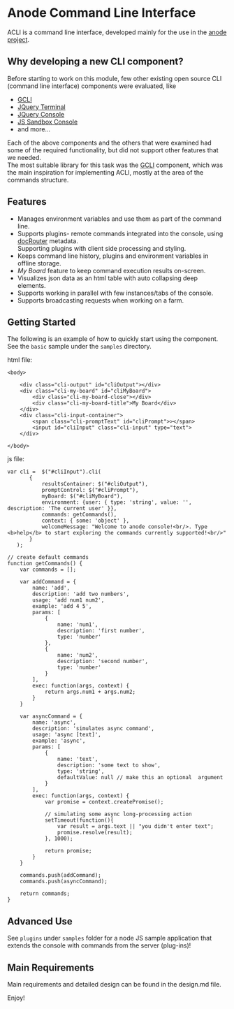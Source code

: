 Anode Command Line Interface
=============================
ACLI is a command line interface, developed mainly for the use in the [anode project](http://anodejs.org).  

Why developing a new CLI component?
-----------------------------------
Before starting to work on this module, few other existing open source CLI (command line interface) components were evaluated, like

* [GCLI](https://github.com/mozilla/gcli)
* [JQuery Terminal](http://terminal.jcubic.pl/examples.php)
* [JQuery Console](http://neocotic.com/jquery-console)
* [JS Sandbox Console](http://josscrowcroft.github.com/javascript-sandbox-console)
* and more...

Each of the above components and the others that were examined had some of the required functionality, but did not support other features that we needed.  
The most suitable library for this task was the [GCLI](https://github.com/mozilla/gcli) component, which was the main inspiration for implementing ACLI, mostly at the area of the commands structure.  

Features
--------
* Manages environment variables and use them as part of the command line.
* Supports plugins- remote commands integrated into the console, using [docRouter](https://github.com/anodejs/node-docrouter) metadata.  
	Supporting plugins with client side processing and styling.  
* Keeps command line history, plugins and environment variables in offline storage.
* _My Board_ feature to keep command execution results on-screen.
* Visualizes json data as an html table with auto collapsing deep elements.
* Supports working in parallel with few instances/tabs of the console.
* Supports broadcasting requests when working on a farm.

Getting Started
---------------
The following is an example of how to quickly start using the component.  
See the `basic` sample under the `samples` directory.  

html file:
	
	<body>

		<div class="cli-output" id="cliOutput"></div>
		<div class="cli-my-board" id="cliMyBoard">
			<div class="cli-my-board-close"></div>
			<div class="cli-my-board-title">My Board</div>
		</div>
		<div class="cli-input-container">
			<span class="cli-promptText" id="cliPrompt">></span>
			<input id="cliInput" class="cli-input" type="text">
		</div>

	</body>

js file:

    var cli =  $("#cliInput").cli(
           {
               resultsContainer: $("#cliOutput"),
               promptControl: $("#cliPrompt"),
               myBoard: $("#cliMyBoard"),
               environment: {user: { type: 'string', value: '', description: 'The current user' }},
               commands: getCommands(),
			   context: { some: 'object' },
               welcomeMessage: "Welcome to anode console!<br/>. Type <b>help</b> to start exploring the commands currently supported!<br/>"
           }
       );
	   
	// create default commands
    function getCommands() {
        var commands = [];

        var addCommand = {
            name: 'add',
            description: 'add two numbers',
            usage: 'add num1 num2',
            example: 'add 4 5',
            params: [
                {
                    name: 'num1',
                    description: 'first number',
                    type: 'number'
                },
                {
                    name: 'num2',
                    description: 'second number',
                    type: 'number'
                }
            ],
            exec: function(args, context) {
                return args.num1 + args.num2;
            }
        }

        var asyncCommand = {
            name: 'async',
            description: 'simulates async command',
            usage: 'async [text]',
            example: 'async',
            params: [
                {
                    name: 'text',
                    description: 'some text to show',
                    type: 'string',
                    defaultValue: null // make this an optional  argument
                }
            ],
            exec: function(args, context) {
                var promise = context.createPromise();

                // simulating some async long-processing action
                setTimeout(function(){
                    var result = args.text || "you didn't enter text";
                    promise.resolve(result);
                }, 1000);

                return promise;
            }
        }
		
		commands.push(addCommand);
		commands.push(asyncCommand);
		
        return commands;
    }

	
Advanced Use
------------
See `plugins` under `samples` folder for a node JS sample application that extends the console with commands from the server (plug-ins)!


Main Requirements
-----------------
Main requirements and detailed design can be found in the design.md file.

Enjoy!


	